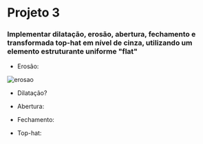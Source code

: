 # Projeto 3

### Implementar dilatação, erosão, abertura, fechamento e transformada top-hat em nível de cinza, utilizando um elemento estruturante uniforme "flat"

* Erosão:

![erosao](https://imagizer.imageshack.com/img922/6964/iJBvaq.png)

* Dilatação?



* Abertura:



* Fechamento:



* Top-hat:
